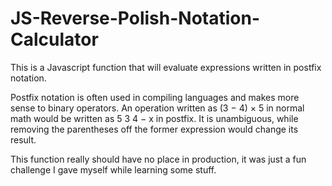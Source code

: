 # JS-Reverse-Polish-Notation-Calculator

This is a Javascript function that will evaluate expressions written in postfix notation. 

Postfix notation is often used in compiling languages and makes more sense to binary operators. 
An operation written as (3 − 4) × 5 in normal math would be written as 5 3 4 − x in postfix. It is unambiguous, while removing the parentheses off the former expression would change its result.

This function really should have no place in production, it was just a fun challenge I gave myself while learning some stuff.
